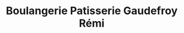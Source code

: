 ---
title: "Boulangerie Patisserie Gaudefroy Rémi"
url: /thennes/boulangerie-patisserie-gaudefroy-remi/
shop: boulangerie
---